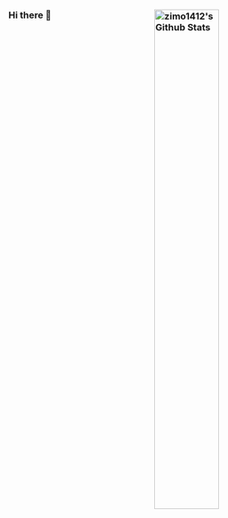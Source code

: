 ### Hi there 👋  <img align="right" alt="zimo1412's Github Stats" width="48%" src="https://github-readme-stats.vercel.app/api?username=zimo1412&count_private=true&show_icons=true&theme=tokyonight" />

<!--
**zimo1412/zimo1412** is a ✨ _special_ ✨ repository because its `README.md` (this file) appears on your GitHub profile.

Here are some ideas to get you started:

- 🔭 I’m currently working on ...
- 🌱 I’m currently learning ...
- 👯 I’m looking to collaborate on ...
- 🤔 I’m looking for help with ...
- 💬 Ask me about ...
- 📫 How to reach me: ...
- 😄 Pronouns: ...
- ⚡ Fun fact: ...
-->
